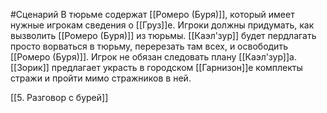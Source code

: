 #Сценарий 
В тюрьме содержат [[Ромеро (Буря)]], который имеет нужные игрокам сведения о [[Груз]]e. Игроки должны придумать, как вызволить [[Ромеро (Буря)]] из тюрьмы. [[Каэл'зур]] будет пердлагать просто ворваться в тюрьму, перерезать там всех, и освободить [[Ромеро (Буря)]]. Игрок не обязан следовать плану [[Каэл'зур]]а. [[Зорик]] предлагает украсть в городском [[Гарнизон]]e комплекты стражи и пройти мимо стражников в ней.

[[5. Разговор с бурей]]